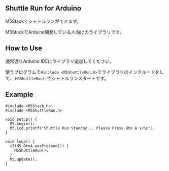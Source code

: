 
## Shuttle Run for Arduino

M5Stackでシャトルランができます。

M5StackでArduino開発している人向けのライブラリです。

## How to Use

通常通りArduino IDEにライブラリ追加してください。

使うプログラムで`#include <M5ShuttleRun.h>`でライブラリのインクルードをして、
`M5ShuttleRun()`でシャトルランスタートです。

## Example

```
#include <M5Stack.h>
#include <M5ShuttleRun.h>

void setup() {
  M5.begin();
  M5.Lcd.printf("Shuttle Run Standby... Please Press Btn A \r\n");
}

void loop() {
  if(M5.BtnA.wasPressed()) { 
    M5ShuttleRun();
  }
  M5.update();
}
```
